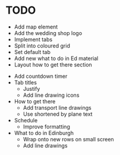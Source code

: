 TODO
====

+ Add map element
+ Add the wedding shop logo
+ Implement tabs
+ Split into coloured grid
+ Set default tab
+ Add new what to do in Ed material
+ Layout how to get there section
- Add countdown timer
- Tab titles
    - Justify 
    - Add line drawing icons
- How to get there
    - Add transport line drawings 
    - Use shortened by plane text
- Schedule 
    - Improve formatting
- What to do in Edinburgh
    - Wrap onto new rows on small screen
    - Add line drawings
